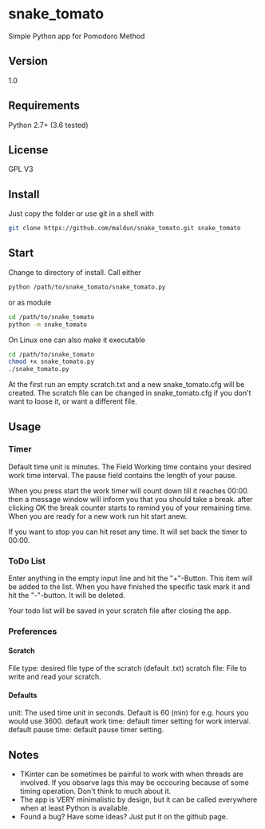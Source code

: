 # snake_tomato
Simple Python app for Pomodoro Method

## Version
1.0

## Requirements
Python 2.7+ (3.6 tested)

## License
GPL V3

## Install
Just copy the folder or use git in a shell with
```bash
git clone https://github.com/maldun/snake_tomato.git snake_tomato
```

## Start
Change to directory of install.
Call either
```bash
python /path/to/snake_tomato/snake_tomato.py
```
or as module
```bash
cd /path/to/snake_tomato
python -m snake_tomato
```
On Linux one can also make it executable
```bash
cd /path/to/snake_tomato
chmod +x snake_tomato.py
./snake_tomato.py
```
At the first run an empty scratch.txt and a new snake_tomato.cfg will be created.
The scratch file can be changed in snake_tomato.cfg if you don't want to loose it,
or want a different file.

## Usage

### Timer

Default time unit is minutes.
The Field Working time contains
your desired work time interval.
The pause field contains the length 
of your pause.
 
When you press start the work timer
will count down till it reaches 00:00.
then a message window will inform you
that you should take a break.
after clicking OK the break counter 
starts to remind you of your remaining time.
When you are ready for a new work run hit 
start anew.

If you want to stop you can hit reset any time.
It will set back the timer to 00:00.

### ToDo List

Enter anything in the empty input line and hit the
"+"-Button. This item will be added to the list.
When you have finished the specific task mark it
and hit the "-"-button. It will be deleted.

Your todo list will be saved in your scratch file
after closing the app.

### Preferences

#### Scratch
File type: desired file type of the scratch (default .txt)
scratch file: File to write and read your scratch.

#### Defaults

unit: The used time unit in seconds. Default is 60 (min) for 
e.g. hours you would use 3600.
default work time: default timer setting for work interval.
default pause time: default pause timer setting.

## Notes
* TKinter can be sometimes be painful to work with when threads are involved.
If you observe lags this may be occouring because of some timing operation. 
Don't think to much about it.
* The app is VERY minimalistic by design, but it can be called everywhere 
when at least Python is available.
* Found a bug? Have some ideas? Just put it on the github page.
